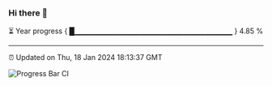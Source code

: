 ### Hi there 👋

⏳ Year progress { █▁▁▁▁▁▁▁▁▁▁▁▁▁▁▁▁▁▁▁▁▁▁▁▁▁▁▁▁▁ } 4.85 %

---

⏰ Updated on Thu, 18 Jan 2024 18:13:37 GMT

![Progress Bar CI](https://github.com/liununu/liununu/workflows/Progress%20Bar%20CI/badge.svg)
